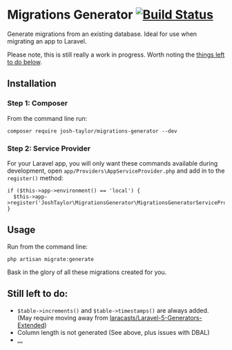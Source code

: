 # Migrations Generator [![Build Status](https://travis-ci.org/josh-taylor/migrations-generator.svg?branch=master)](https://travis-ci.org/josh-taylor/migrations-generator)

Generate migrations from an existing database. Ideal for use when migrating an app to Laravel.

Please note, this is still really a work in progress. Worth noting the [things left to do below](https://github.com/josh-taylor/migrations-generator/#still-left-to-do).

## Installation

### Step 1: Composer

From the command line run:

```
composer require josh-taylor/migrations-generator --dev
```

### Step 2: Service Provider

For your Laravel app, you will only want these commands available during development, open `app/Providers\AppServiceProvider.php` and add in to the `register()` method:

```
if ($this->app->environment() == 'local') {
  $this->app->register('JoshTaylor\MigrationsGenerator\MigrationsGeneratorServiceProvider');
}
```

## Usage

Run from the command line:

```
php artisan migrate:generate
```

Bask in the glory of all these migrations created for you.

## Still left to do:

- `$table->increments()` and `$table->timestamps()` are always added. (May require moving away from [laracasts/Laravel-5-Generators-Extended](https://github.com/laracasts/Laravel-5-Generators-Extended))
- Column length is not generated (See above, plus issues with DBAL)
- [...](https://github.com/josh-taylor/migrations-generator/issues)
